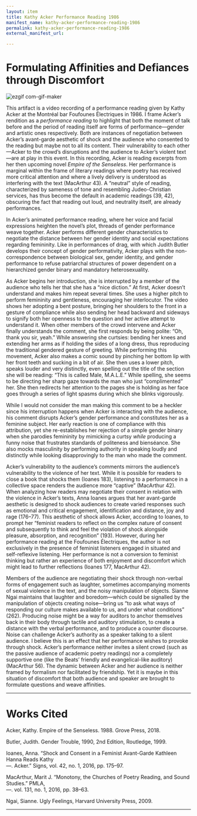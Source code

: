 ```yaml
---
layout: item
title: Kathy Acker Performance Reading 1986
manifest_name: kathy-acker-performance-reading-1986
permalink: kathy-acker-performance-reading-1986
external_manifest_url: 

---
```

<!-- Add an essay or interpretive material below this line,
using HTML or markdown.  Do not modify this file above this line -->
# Formulating Affinities and Defiances through Discomfort

![ezgif com-gif-maker](https://github.com/lgsump/anthology-testing/assets/122332459/5da6aa81-5043-4e4e-81e4-a0a8b99f411f)

This artifact is a video recording of a performance reading given by Kathy Acker at the Montréal bar Foufounes Électriques in 1986. I frame Acker’s rendition as a <i>performance reading</i> to highlight that both the moment of talk before and the period of reading itself are forms of performance—gender and artistic ones respectively. Both are instances of negotiation between Acker’s avant-garde aesthetic of shock and the audience who consented to the reading but maybe not to all its content. Their vulnerability to each other—Acker to the crowd’s disruptions and the audience to Acker’s violent text—are at play in this event.
In this recording, Acker is reading excerpts from her then upcoming novel <i>Empire of the Senseless</i>. Her performance is marginal within the frame of literary readings where poetry has received more critical attention and where a lively delivery is understood as interfering with the text (MacArthur 43). A “neutral” style of reading, characterized by sameness of tone and resembling Judeo-Christian services, has thus become the default in academic readings (39, 42), obscuring the fact that reading out loud, and neutrality itself, are already performances.

In Acker’s animated performance reading, where her voice and facial expressions heighten the novel’s plot, threads of gender performance weave together. Acker performs different gender characteristics to negotiate the distance between her gender identity and social expectations regarding femininity. Like in performances of drag, with which Judith Butler develops their concept of gender performativity, Acker plays with the non-correspondence between biological sex, gender identity, and gender performance to refuse patriarchal structures of power dependent on a hierarchized gender binary and mandatory heterosexuality. 

As Acker begins her introduction, she is interrupted by a member of the audience who tells her that she has a “nice diction.” At first, Acker doesn’t understand and makes him repeat several times. She uses a higher pitch to perform femininity and gentleness, encouraging her interlocutor. The video shows her adopting a bent posture, bringing her shoulders to the front in a gesture of compliance while also sending her head backward and sideways to signify both her openness to the question and her active attempt to understand it. When other members of the crowd intervene and Acker finally understands the comment, she first responds by being polite: “Oh, thank you sir, yeah.” While answering she curtsies: bending her knees and extending her arms as if holding the sides of a long dress, thus reproducing the traditional gendered gesture of greeting. While performing this movement, Acker also makes a comic sound by pinching her bottom lip with her front teeth and sucking in a bit of air. She then uses a lower pitch, speaks louder and very distinctly, even spelling out the title of the section she will be reading: “This is called Male, M.A.L.E.” While spelling, she seems to be directing her sharp gaze towards the man who just “complimented” her. She then redirects her attention to the pages she is holding as her face goes through a series of light spasms during which she blinks vigorously.

While I would not consider the man making this comment to be a heckler since his interruption happens when Acker is interacting with the audience, his comment disrupts Acker’s gender performance and constitutes her as a feminine subject. Her early reaction is one of compliance with this attribution, yet she re-establishes her rejection of a simple gender binary when she parodies femininity by mimicking a curtsy <i>while</i> producing a funny noise that frustrates standards of politeness and bienséance. She also mocks masculinity by performing authority in speaking loudly and distinctly while looking disapprovingly to the man who made the comment.

Acker’s vulnerability to the audience’s comments mirrors the audience’s vulnerability to the violence of her text. While it is possible for readers to close a book that shocks them (Ioanes 183), listening to a performance in a collective space renders the audience more “captive” (MacArthur 42). When analyzing how readers may negotiate their consent in relation with the violence in Acker’s texts, Anna Ioanes argues that her avant-garde aesthetic is designed to shock audiences to create varied responses such as emotional and critical engagement, identification and distance, joy and rage (176–77). This aesthetic of shock allows Acker, according to Ioanes, to prompt her “feminist readers to reflect on the complex nature of consent and subsequently to think and feel the violation of shock alongside pleasure, absorption, and recognition” (193). However, during her performance reading at the Foufounes Électriques, the author is not exclusively in the presence of feminist listeners engaged in situated and self-reflexive listening. Her performance is not a conversion to feminist thinking but rather an experience of both enjoyment and discomfort which might lead to further reflections (Ioanes 177, MacArthur 42).

Members of the audience are negotiating their shock through non-verbal forms of engagement such as laughter, sometimes accompanying moments of sexual violence in the text, and the noisy manipulation of objects. Sianne Ngai maintains that laughter and boredom—which could be signalled by the manipulation of objects creating noise—bring us “to ask what ways of responding our culture makes available to us, and under what conditions” (262). Producing noise might be a way for auditors to anchor themselves back in their body through tactile and auditory stimulation, to create a distance with the verbal performance, and to produce a counter discourse. Noise can challenge Acker’s authority as a speaker talking to a silent audience. I believe this is an effect that her performance wishes to provoke through shock. Acker’s performance neither invites a silent crowd (such as the passive audience of academic poetry readings) nor a completely supportive one (like the Beats’ friendly and evangelical-like auditory) (MacArthur 56). The dynamic between Acker and her audience is neither framed by formalism nor facilitated by friendship. Yet it is maybe in this situation of discomfort that both audience and speaker are brought to formulate questions and weave affinities.

<hr>

# Works Cited

Acker, Kathy. Empire of the Senseless. 1988. Grove Press, 2018.

Butler, Judith. Gender Trouble, 1990, 2nd Edition, Routledge, 1999.

Ioanes, Anna. “Shock and Consent in a Feminist Avant-Garde Kathleen Hanna Reads Kathy 
<br> —. Acker.” Signs, vol. 42, no. 1, 2016, pp. 175–97.

MacArthur, Marit J. “Monotony, the Churches of Poetry Reading, and Sound Studies.” PMLA, 
<br> —. vol. 131, no. 1, 2016, pp. 38–63.

Ngai, Sianne. Ugly Feelings, Harvard University Press, 2009.

<hr>
